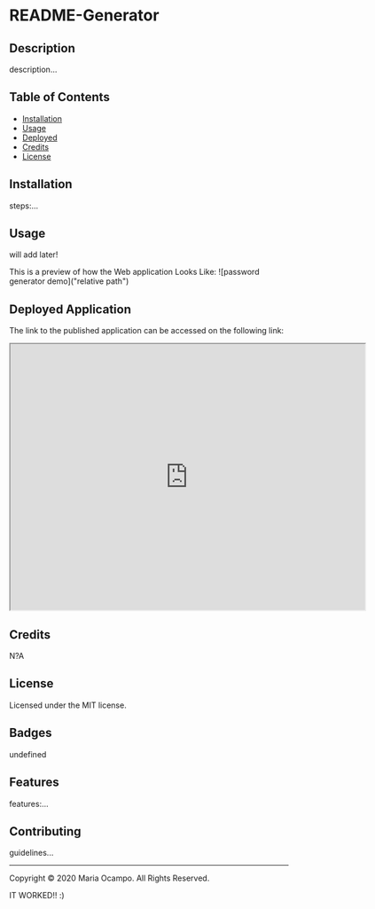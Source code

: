 # README-Generator

  ## Description
  <p>description...</p>

  ## Table of Contents
  * [Installation](#installation)
  * [Usage](#usage)
  * [Deployed](#deployed)
  * [Credits](#credits)
  * [License](#license)

  ## Installation
  <p>steps:...</p>

  ## Usage 
  <p>will add later!</p>
  This is a preview of how the Web application Looks Like: 
  ![password generator demo]("relative path")

  ## Deployed Application 
  The link to the published application can be accessed on the following link: 
  <iframe src="https://drive.google.com/file/d/1zjAp4xEbreiRQOdMVAfHOtLilFuQVElo/preview" width="640" height="480"></iframe>

  ## Credits
  <p>N?A</p>

  ## License
  Licensed under the MIT license.

  ## Badges
  <p>undefined</p>

  ## Features
  <p>features:...</p>

  ## Contributing
  <p>guidelines...</p>

  - - -
  Copyright &copy; 2020 Maria Ocampo. All Rights Reserved.
  

IT WORKED!! :)